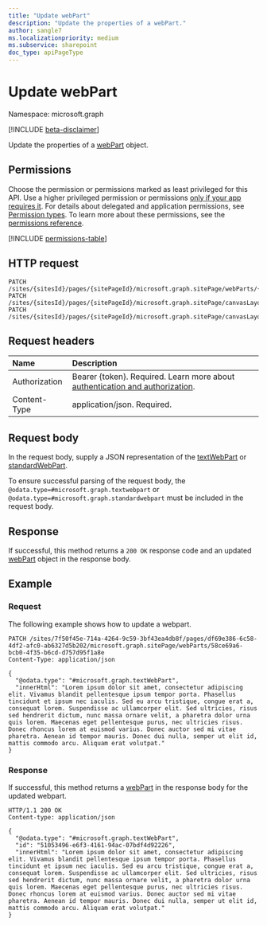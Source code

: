 ```yaml
---
title: "Update webPart"
description: "Update the properties of a webPart."
author: sangle7
ms.localizationpriority: medium
ms.subservice: sharepoint
doc_type: apiPageType
---
```


# Update webPart

Namespace: microsoft.graph

[!INCLUDE [beta-disclaimer](../../includes/beta-disclaimer.md)]

Update the properties of a [webPart](../resources/webpart.md) object.

## Permissions

Choose the permission or permissions marked as least privileged for this API. Use a higher privileged permission or permissions [only if your app requires it](/graph/permissions-overview#best-practices-for-using-microsoft-graph-permissions). For details about delegated and application permissions, see [Permission types](/graph/permissions-overview#permission-types). To learn more about these permissions, see the [permissions reference](/graph/permissions-reference).

<!-- { "blockType": "permissions", "name": "webpart_update" } -->
[!INCLUDE [permissions-table](../includes/permissions/webpart-update-permissions.md)]

## HTTP request

<!-- {
  "blockType": "ignored"
}
-->

```http
PATCH /sites/{sitesId}/pages/{sitePageId}/microsoft.graph.sitePage/webParts/{webPartId}
PATCH /sites/{sitesId}/pages/{sitePageId}/microsoft.graph.sitePage/canvasLayout/verticalSection/webparts/{webPartIndex}
PATCH /sites/{sitesId}/pages/{sitePageId}/microsoft.graph.sitePage/canvasLayout/horizontalSections/{horizontalSectionId}/columns/{horizontalSectionColumnId}/webparts/{webPartIndex}
```

## Request headers

| Name          | Description                 |
| :------------ | :-------------------------- |
|Authorization|Bearer {token}. Required. Learn more about [authentication and authorization](/graph/auth/auth-concepts).|
| Content-Type  | application/json. Required. |

## Request body

In the request body, supply a JSON representation of the [textWebPart](../resources/textWebPart.md) or [standardWebPart](../resources/standardWebPart.md). 

To ensure successful parsing of the request body, the `@odata.type=#microsoft.graph.textwebpart` or `@odata.type=#microsoft.graph.standardwebpart` must be included in the request body.

## Response

If successful, this method returns a `200 OK` response code and an updated [webPart](../resources/webpart.md) object in the response body.

## Example

### Request

The following example shows how to update a webpart.

<!-- { "blockType": "ignored" } -->

```http
PATCH /sites/7f50f45e-714a-4264-9c59-3bf43ea4db8f/pages/df69e386-6c58-4df2-afc0-ab6327d5b202/microsoft.graph.sitePage/webParts/58ce69a6-bcb0-4f35-b6cd-d757d95f1a8e
Content-Type: application/json

{
  "@odata.type": "#microsoft.graph.textWebPart",
  "innerHtml": "Lorem ipsum dolor sit amet, consectetur adipiscing elit. Vivamus blandit pellentesque ipsum tempor porta. Phasellus tincidunt et ipsum nec iaculis. Sed eu arcu tristique, congue erat a, consequat lorem. Suspendisse ac ullamcorper elit. Sed ultricies, risus sed hendrerit dictum, nunc massa ornare velit, a pharetra dolor urna quis lorem. Maecenas eget pellentesque purus, nec ultricies risus. Donec rhoncus lorem at euismod varius. Donec auctor sed mi vitae pharetra. Aenean id tempor mauris. Donec dui nulla, semper ut elit id, mattis commodo arcu. Aliquam erat volutpat."
}
```

### Response

If successful, this method returns a [webPart][] in the response body for the updated webpart.

<!-- { "blockType": "response", "@odata.type": "microsoft.graph.webPart", "truncated": true } -->

```http
HTTP/1.1 200 OK
Content-type: application/json

{
  "@odata.type": "#microsoft.graph.textWebPart",
  "id": "51053496-e6f3-4161-94ac-07bdf4d92226",
  "innerHtml": "Lorem ipsum dolor sit amet, consectetur adipiscing elit. Vivamus blandit pellentesque ipsum tempor porta. Phasellus tincidunt et ipsum nec iaculis. Sed eu arcu tristique, congue erat a, consequat lorem. Suspendisse ac ullamcorper elit. Sed ultricies, risus sed hendrerit dictum, nunc massa ornare velit, a pharetra dolor urna quis lorem. Maecenas eget pellentesque purus, nec ultricies risus. Donec rhoncus lorem at euismod varius. Donec auctor sed mi vitae pharetra. Aenean id tempor mauris. Donec dui nulla, semper ut elit id, mattis commodo arcu. Aliquam erat volutpat."
}
```

[webPart]: ../resources/webPart.md

<!--
{
  "type": "#webpart.annotation",
  "description": "Update a WebPart.",
  "keywords": "",
  "section": "documentation",
  "tocPath": "WebParts/Update",
  "suppressions": []
}
-->
